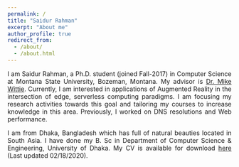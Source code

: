 ```yaml
---
permalink: /
title: "Saidur Rahman"
excerpt: "About me"
author_profile: true
redirect_from:
  - /about/
  - /about.html
---
```

<html>
<script>
function getAge() {

    function isLeap(year) {
        return year % 4 == 0 && (year % 100 != 0 || year % 400 == 0);
    }
    var birthDate = new Date(2017, 8, 27);
    var now = new Date(),
        age = now.getFullYear() - birthDate.getFullYear(),
        doyNow = now.getDoY(),
        doyBirth = birthDate.getDoY();

    // normalize day-of-year in leap years
    if (isLeap(now.getFullYear()) && doyNow > 58 && doyBirth > 59)
        doyNow--;

    if (isLeap(birthDate.getFullYear()) && doyNow > 58 && doyBirth > 59)
        doyBirth--;

    if (doyNow <= doyBirth)
        age--;  // birthday not yet passed this year, so -1
    if(age>2)
    {
      document.write(age+"rd");
    }
    else
    {
      document.write(age+"nd");      
    }
}


</script>
<body>
<p align="justify">I am Saidur Rahman, a Ph.D. student (joined Fall-2017) in Computer Science at Montana State University, Bozeman, Montana. My advisor is <a href="https://www.cs.montana.edu/mwittie/">Dr. Mike Wittie</a>. Currently, I am interested in applications of Augmented Reality in the intersection of edge, serverless computing paradigms. I am focusing my research activities towards this goal and tailoring my courses to increase knowledge in this area. Previously, I worked on DNS resolutions and Web performance.</p>

<p align="justify">I am from Dhaka, Bangladesh which has full of natural beauties located in South Asia. I have done my B. Sc in Department of Computer Science & Engineering, University of Dhaka. My CV is available for download <a href="https://drive.google.com/open?id=1P2sh8vJzxCewPUvkCodSXcHtJ49Y0gBL">here</a> (Last updated 02/18/2020).</p>
</body>
</html>
